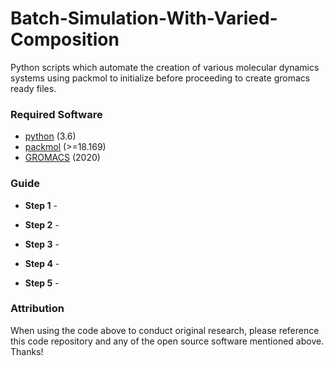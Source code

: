 # Batch-Simulation-With-Varied-Composition
Python scripts which automate the creation of various molecular dynamics systems using packmol to initialize before proceeding to create gromacs ready files.

### Required Software

- [python](https://www.python.org/) (3.6)
- [packmol](http://m3g.iqm.unicamp.br/packmol/home.shtml) (>=18.169)
- [GROMACS](https://manual.gromacs.org/documentation/2020/download.html) (2020)

### Guide

- __Step 1__ - 

- __Step 2__ - 

- __Step 3__ - 

- __Step 4__ - 

- __Step 5__ -  

### Attribution

When using the code above to conduct original research, please reference this code repository and any of the open source software mentioned above. Thanks!
